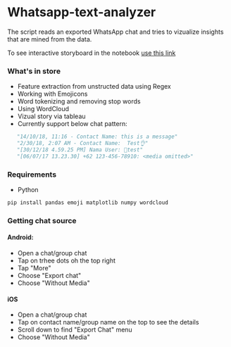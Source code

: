 # Whatsapp-text-analyzer

The script reads an exported WhatsApp chat and tries to vizualize insights that are mined from the data.

To see interactive storyboard in the notebook [use this link](https://nbviewer.jupyter.org/github/hdev7/Whatsapp-text-analyzer/blob/master/text%20analysis.ipynb)

### What's in store
- Feature extraction from unstructed data using Regex
- Working with Emojicons
- Word tokenizing and removing stop words
- Using WordCloud 
- Vizual story via tableau
- Currently support below chat pattern:
 ```python
    "14/10/18, 11:16 - Contact Name: this is a message"
    "2/30/18, 2:07 AM - Contact Name:  Test👌"
    "[30/12/18 4.59.25 PM] Nama User: 🙏test"
    "[06/07/17 13.23.30] ‪+62 123-456-78910‬: <media omitted>"
  ```


### Requirements
- Python
```python
pip install pandas emoji matplotlib numpy wordcloud 
```

### Getting chat source
#### Android:
- Open a chat/group chat
- Tap on trhee dots oh the top right
- Tap "More"
- Choose "Export chat"
- Choose "Without Media"

#### iOS
- Open a chat/group chat
- Tap on contact name/group name on the top to see the details
- Scroll down to find "Export Chat" menu
- Choose "Without Media"


